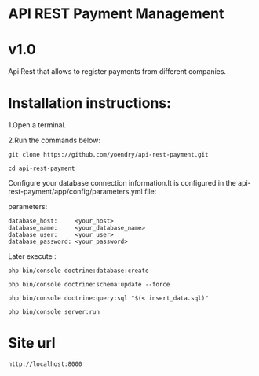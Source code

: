 # API REST Payment Management
# v1.0

Api Rest that allows to register payments from different companies.

# Installation instructions:

1.Open a terminal.

2.Run the commands below:

    git clone https://github.com/yoendry/api-rest-payment.git
    
    cd api-rest-payment

Configure your database connection information.It is configured in the api-rest-payment/app/config/parameters.yml file:

parameters:

    database_host:     <your_host>    
    database_name:     <your_database_name>    
    database_user:     <your_user>
    database_password: <your_password>

Later execute :

    php bin/console doctrine:database:create
    
    php bin/console doctrine:schema:update --force
    
    php bin/console doctrine:query:sql "$(< insert_data.sql)"

    php bin/console server:run

# Site url

    http://localhost:8000
